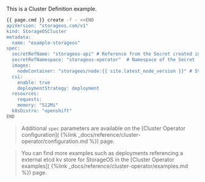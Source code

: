 This is a Cluster Definition example.

```bash
{{ page.cmd }} create -f - <<END
apiVersion: "storageos.com/v1"
kind: StorageOSCluster
metadata:
  name: "example-storageos"
spec:
  secretRefName: "storageos-api" # Reference from the Secret created in the previous step
  secretRefNamespace: "storageos-operator"  # Namespace of the Secret
  images:
    nodeContainer: "storageos/node:{{ site.latest_node_version }}" # StorageOS version
  csi:
    enable: true
    deploymentStrategy: deployment
  resources:
    requests:
    memory: "512Mi"
  k8sDistro: "openshift"
END
```

> Additional `spec` parameters are available on the [Cluster Operator
> configuration]( {%link _docs/reference/cluster-operator/configuration.md %})
> page.

> You can find more examples such as deployments referencing a external etcd kv
> store for StorageOS in the [Cluster Operator examples](
> {%link _docs/reference/cluster-operator/examples.md %}) page.
